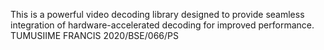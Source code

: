  This is a powerful video decoding library designed to provide seamless integration of hardware-accelerated decoding for improved performance. 
 TUMUSIIME FRANCIS 2020/BSE/066/PS
 
